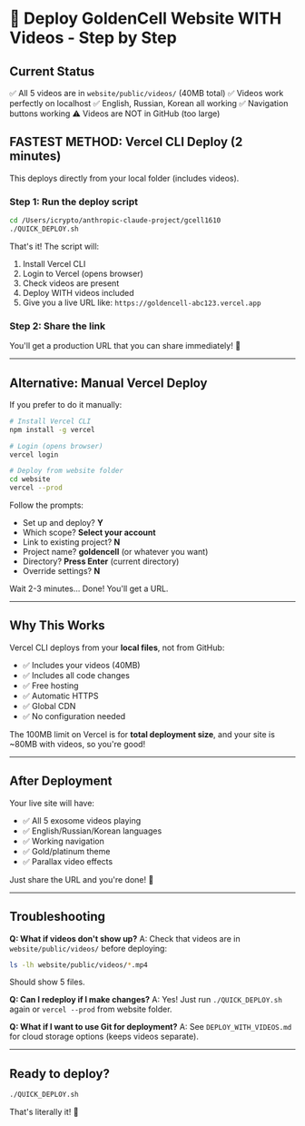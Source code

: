 # 🚀 Deploy GoldenCell Website WITH Videos - Step by Step

## Current Status
✅ All 5 videos are in `website/public/videos/` (40MB total)
✅ Videos work perfectly on localhost
✅ English, Russian, Korean all working
✅ Navigation buttons working
⚠️ Videos are NOT in GitHub (too large)

## FASTEST METHOD: Vercel CLI Deploy (2 minutes)

This deploys directly from your local folder (includes videos).

### Step 1: Run the deploy script
```bash
cd /Users/icrypto/anthropic-claude-project/gcell1610
./QUICK_DEPLOY.sh
```

That's it! The script will:
1. Install Vercel CLI
2. Login to Vercel (opens browser)
3. Check videos are present
4. Deploy WITH videos included
5. Give you a live URL like: `https://goldencell-abc123.vercel.app`

### Step 2: Share the link
You'll get a production URL that you can share immediately! 🎉

---

## Alternative: Manual Vercel Deploy

If you prefer to do it manually:

```bash
# Install Vercel CLI
npm install -g vercel

# Login (opens browser)
vercel login

# Deploy from website folder
cd website
vercel --prod
```

Follow the prompts:
- Set up and deploy? **Y**
- Which scope? **Select your account**
- Link to existing project? **N**
- Project name? **goldencell** (or whatever you want)
- Directory? **Press Enter** (current directory)
- Override settings? **N**

Wait 2-3 minutes... Done! You'll get a URL.

---

## Why This Works

Vercel CLI deploys from your **local files**, not from GitHub:
- ✅ Includes your videos (40MB)
- ✅ Includes all code changes
- ✅ Free hosting
- ✅ Automatic HTTPS
- ✅ Global CDN
- ✅ No configuration needed

The 100MB limit on Vercel is for **total deployment size**, and your site is ~80MB with videos, so you're good!

---

## After Deployment

Your live site will have:
- ✅ All 5 exosome videos playing
- ✅ English/Russian/Korean languages
- ✅ Working navigation
- ✅ Gold/platinum theme
- ✅ Parallax video effects

Just share the URL and you're done! 🚀

---

## Troubleshooting

**Q: What if videos don't show up?**
A: Check that videos are in `website/public/videos/` before deploying:
```bash
ls -lh website/public/videos/*.mp4
```
Should show 5 files.

**Q: Can I redeploy if I make changes?**
A: Yes! Just run `./QUICK_DEPLOY.sh` again or `vercel --prod` from website folder.

**Q: What if I want to use Git for deployment?**
A: See `DEPLOY_WITH_VIDEOS.md` for cloud storage options (keeps videos separate).

---

## Ready to deploy?

```bash
./QUICK_DEPLOY.sh
```

That's literally it! 🎉
